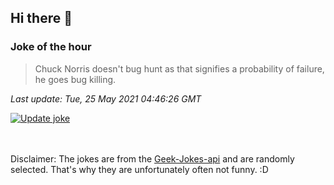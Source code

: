 ## Hi there 👋

### Joke of the hour
<!-- joke -->
>Chuck Norris doesn't bug hunt as that signifies a probability of failure, he goes bug killing.
<!-- /joke -->

*Last update: Tue, 25 May 2021 04:46:26 GMT*

[![Update joke](https://github.com/nclskfm/nclskfm/actions/workflows/joke.yml/badge.svg)](https://github.com/nclskfm/nclskfm/actions/workflows/joke.yml)

<br><br>
Disclaimer: The jokes are from the [Geek-Jokes-api](https://github.com/sameerkumar18/geek-joke-api) and are randomly selected. That's why they are unfortunately often not funny. :D
